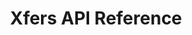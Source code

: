 ---
title: Xfers API Reference

language_tabs:
  - shell
  - php
  - python
  - ruby
  - java

toc_footers:
  - <a href='https://www.xfers.io/account_registration'>Sign Up for a Developer Key</a>
  - <a href="mailto:support@xfers.io">Need help? Email us</a>
  - <a href='https://github.com/Xfers'>SDKs</a>

includes:
  - Introduction/index
  - Testing/index
  - API/index
  - Core/index
  - Connect/index
  - ConnectPrivate/index
  - Postman/index
  - Tokenize/index
  - Errors/index

search: true
---